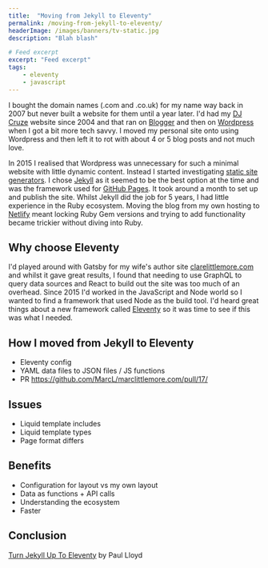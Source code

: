 ```yaml
---
title:  "Moving from Jekyll to Eleventy"
permalink: /moving-from-jekyll-to-eleventy/
headerImage: /images/banners/tv-static.jpg
description: "Blah blash"

# Feed excerpt
excerpt: "Feed excerpt"
tags:
    - eleventy
    - javascript
---
```


I bought the domain names (.com and .co.uk) for my name way back in 2007 but never built a website for them until a year later. I'd had my [DJ Cruze](djcruze.co.uk) website since 2004 and that ran on [Blogger](https://www.blogger.com) and then on [Wordpress](https://wordpress.com/) when I got a bit more tech savvy. I moved my personal site onto using Wordpress and then left it to rot with about 4 or 5 blog posts and not much love.

In 2015 I realised that Wordpress was unnecessary for such a minimal website with little dynamic content. Instead I started investigating [static site generators](https://www.smashingmagazine.com/2015/11/modern-static-website-generators-next-big-thing/). I chose [Jekyll](https://jekyllrb.com/) as it seemed to be the best option at the time and was the framework used for [GitHub Pages](https://pages.github.com/). It took around a month to set up and publish the site. Whilst Jekyll did the job for 5 years, I had little experience in the Ruby ecosystem. Moving the blog from my own hosting to [Netlify](https://www.netlify.com/) meant locking Ruby Gem versions and trying to add functionality became trickier without diving into Ruby.

## Why choose Eleventy

I'd played around with Gatsby for my wife's author site [clarelittlemore.com](https://clarelittlemore.com) and whilst it gave great results, I found that needing to use GraphQL to query data sources and React to build out the site was too much of an overhead. Since 2015 I'd worked in the JavaScript and Node world so I wanted to find a framework that used Node as the build tool. I'd heard great things about a new framework called [Eleventy](https://www.11ty.dev/) so it was time to see if this was what I needed.

## How I moved from Jekyll to Eleventy

- Eleventy config
- YAML data files to JSON files / JS functions
- PR https://github.com/MarcL/marclittlemore.com/pull/17/

## Issues

- Liquid template includes
- Liquid template types
- Page format differs

## Benefits

- Configuration for layout vs my own layout
- Data as functions + API calls
- Understanding the ecosystem
- Faster

## Conclusion

[Turn Jekyll Up To Eleventy](https://24ways.org/2018/turn-jekyll-up-to-eleventy/) by Paul Lloyd